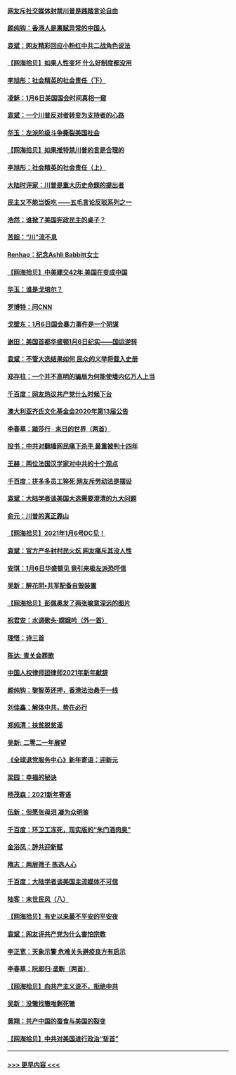 #### [网友斥社交媒体封禁川普是践踏言论自由](../pages/nsc993/n12687482.md?t=01150101) 
#### [颜纯钩：香港人是禀赋异常的中国人](../pages/nsc993/n12685142.md?t=01150101) 
#### [袁斌：网友精彩回应小粉红中共二战角色说法](../pages/nsc993/n12684994.md?t=01150101) 
#### [【网海拾贝】如果人性变坏 什么好制度都没用](../pages/nsc993/n12683000.md?t=01150101) 
#### [李旭彤：社会精英的社会责任（下）](../pages/nsc993/n12680604.md?t=01150101) 
#### [凌稣：1月6日美国国会时间真相一窥](../pages/nsc993/n12682780.md?t=01150101) 
#### [袁斌：一个川普反对者转变为支持者的心路](../pages/nsc993/n12682700.md?t=01150101) 
#### [华玉：左派阶级斗争撕裂美国社会](../pages/nsc993/n12681226.md?t=01150101) 
#### [【网海拾贝】如果推特禁川普的言是合理的](../pages/nsc993/n12681232.md?t=01150101) 
#### [李旭彤：社会精英的社会责任（上）](../pages/nsc993/n12680501.md?t=01150101) 
#### [大陆时评家：川普是重大历史命题的提出者](../pages/nsc993/n12679904.md?t=01150101) 
#### [民主又不能当饭吃 ——五毛言论反驳系列之一](../pages/nsc993/n12679877.md?t=01150101) 
#### [浩然：谁掀了美国宪政民主的桌子？](../pages/nsc993/n12679850.md?t=01150101) 
#### [苦胆：“川”流不息](../pages/nsc993/n12678388.md?t=01150101) 
#### [Renhao：纪念Ashli Babbitt女士](../pages/nsc993/n12678359.md?t=01150101) 
#### [【网海拾贝】中美建交42年 美国在变成中国](../pages/nsc993/n12678324.md?t=01150101) 
#### [华玉：谁是戈培尔？](../pages/nsc993/n12677515.md?t=01150101) 
#### [罗博特：问CNN](../pages/nsc993/n12677172.md?t=01150101) 
#### [戈壁东：1月6日国会暴力事件是一个阴谋](../pages/nsc993/n12674639.md?t=01150101) 
#### [谢田：美国首都华盛顿1月6日纪实——国运逆转](../pages/nsc993/n12673190.md?t=01150101) 
#### [袁斌：不管大选结果如何 民众的义举将载入史册](../pages/nsc993/n12672787.md?t=01150101) 
#### [郑存柱：一个并不高明的骗局为何能使墙内亿万人上当](../pages/nsc993/n12671449.md?t=01150101) 
#### [千百度：网友热议共产党什么时候下台](../pages/nsc993/n12670442.md?t=01150101) 
#### [澳大利亚齐氏文化基金会2020年第13届公告](../pages/nsc993/n12670273.md?t=01150101) 
#### [李春草：踏莎行 · 末日的世界（两首）](../pages/nsc993/n12670253.md?t=01150101) 
#### [投书：中共对翻墙网民痛下杀手 最重被判十四年](../pages/nsc993/n12670190.md?t=01150101) 
#### [王赫：两位法国汉学家对中共的十个观点](../pages/nsc993/n12669593.md?t=01150101) 
#### [千百度：拼多多员工猝死 网友斥劳动法是摆设](../pages/nsc993/n12668081.md?t=01150101) 
#### [袁斌：大陆学者谈美国大选需要澄清的九大问题](../pages/nsc993/n12668023.md?t=01150101) 
#### [俞元：川普的真正靠山](../pages/nsc993/n12668000.md?t=01150101) 
#### [【网海拾贝】2021年1月6号DC见！](../pages/nsc993/n12664957.md?t=01150101) 
#### [袁斌：官方严冬封村民火炕 网友痛斥其没人性](../pages/nsc993/n12664882.md?t=01150101) 
#### [安琪：1月6日华盛顿见 竟引来极左派恐吓信](../pages/nsc993/n12664831.md?t=01150101) 
#### [吴新：醉花阴•共军配备自毁装置](../pages/nsc993/n12664766.md?t=01150101) 
#### [【网海拾贝】彭佩奥发了两张喻意深远的图片](../pages/nsc993/n12663515.md?t=01150101) 
#### [祝君安：水调歌头·嫦娥吟（外一首）](../pages/nsc993/n12663345.md?t=01150101) 
#### [理悟：诗三首](../pages/nsc993/n12663334.md?t=01150101) 
#### [陈达: 青关会葬歌](../pages/nsc993/n12663305.md?t=01150101) 
#### [中国人权律师团律师2021年新年献辞](../pages/nsc993/n12661792.md?t=01150101) 
#### [颜纯钩：黎智英还押，香港法治悬于一线](../pages/nsc993/n12661371.md?t=01150101) 
#### [刘佳鑫：解体中共，势在必行](../pages/nsc993/n12661335.md?t=01150101) 
#### [郑纯清：扶贫脱贫谣](../pages/nsc993/n12658729.md?t=01150101) 
#### [吴新: 二零二一年展望](../pages/nsc993/n12658664.md?t=01150101) 
#### [《全球退党服务中心》新年寄语：迎新元](../pages/nsc993/n12658408.md?t=01150101) 
#### [梁园：幸福的秘诀](../pages/nsc993/n12658061.md?t=01150101) 
#### [杨茂森：2021新年寄语](../pages/nsc993/n12658128.md?t=01150101) 
#### [伍新：但愿张母泪 凝为众明鉴](../pages/nsc993/n12656861.md?t=01150101) 
#### [千百度：环卫工冻死，现实版的“朱门酒肉臭”](../pages/nsc993/n12655588.md?t=01150101) 
#### [金浴凤：辞共迎新赋](../pages/nsc993/n12653369.md?t=01150101) 
#### [隋志：两层筛子 拣选人心](../pages/nsc993/n12653341.md?t=01150101) 
#### [千百度：大陆学者谈美国主流媒体不可信](../pages/nsc993/n12651269.md?t=01150101) 
#### [陆客：末世民风（八）](../pages/nsc993/n12648233.md?t=01150101) 
#### [【网海拾贝】有史以来最不平安的平安夜](../pages/nsc993/n12647164.md?t=01150101) 
#### [袁斌：网友评共产党为什么害怕宗教](../pages/nsc993/n12647003.md?t=01150101) 
#### [李正宽：天象示警 危难关头避疫良方有启示](../pages/nsc993/n12646262.md?t=01150101) 
#### [李春草：阮郎归‧垄断（两首）](../pages/nsc993/n12646302.md?t=01150101) 
#### [【网海拾贝】向共产主义说不，拒绝中共](../pages/nsc993/n12645941.md?t=01150101) 
#### [吴新：没辙找辙唯剩死辙](../pages/nsc993/n12643919.md?t=01150101) 
#### [黄翔：共产中国的蚕食与美国的裂变](../pages/nsc993/n12643727.md?t=01150101) 
#### [【网海拾贝】中共对美国进行政治“斩首”](../pages/nsc993/n12642290.md?t=01150101) 

----
#### [ >>> 更早内容 <<< ](../indexes/nsc993-earlier.md)
